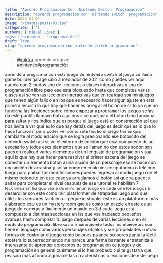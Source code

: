 ```yaml
---
title: "Aprende Programacion Con  Nintendo Switch  Programacion"
description: "aprende programacion con  nintendo switch  programacion"
date: 2024-08-04
image: "/images/posts/03.jpg"
categories: ['']
authors: ['Miguel López']
tags: ['nintendo', 'programación']
draft: True
slug: "aprende-programacion-con-nintendo-switch-programacion"
---
```


<blockquote class="tiktok-embed" cite="{https://www.tiktok.com/@mkfnx/video/7141513582386154758}" data-video-id="7141513582386154758" style="max-width: 605px;min-width: 325px;" > <section> <a target="_blank" title="@mkfnx" href="https://www.tiktok.com/@mkfnx?refer=embed">@mkfnx</a> aprende program </section> <a title="nintendo" target="_blank" href="https://www.tiktok.com/tag/nintendo?refer=embed">#nintendo</a><a title="programación" target="_blank" href="https://www.tiktok.com/tag/programación?refer=embed">#programación</a> </blockquote> <script async src="https://www.tiktok.com/embed.js"></script>

aprende a programar con este juego de nintendo switch el juego se llama game builder garage salió a mediados de 2021 como puedes ver aquí cuenta con 2 modos uno de lecciones o clases interactivas y uno de programación libre pero ese está bloqueado hasta que completes varias clases así se ven las lecciones interactivas que en realidad son minijuegos que tienen algún fallo o en los que es necesario hacer algún ajuste en esta primera lección lo que hay que hacer es arreglar el botón de salto ya que no funciona las lecciones sobre cómo empezar a programar los juegos se las da este puntito llamado bob aquí nos dice que justo el botón b no funciona para saltar y nos indica que es porque el juego está en construcción así que nos invita a ver qué es lo que hay detrás del juego es decir qué es lo que lo hace funcionar para poder ver cómo está hecho el juego tienes que cambiarte al modo edición que se logra presionando ese botoncito del nintendo switch así se ve el entorno de edición que está compuesto de un escenario y todos esos elementos que se llaman no don estos nodon son pues en realidad varios elementos de un lenguaje de programación visual aquí lo que hay que hacer para resolver el primer escena del juego es conectar un elemento botón a una acción de un personaje eso se hace con una acción de arrastrar y soltar como en cualquier computadora o teléfono luego para probar tus modificaciones puedes regresar al modo juego con el mismo botoncito en este caso ya arreglamos el botón así que ya puedes saltar para completar el nivel después de ese tutorial se habilitan 7 lecciones en las que vas a desarrollar un juego en cada una los juegos a desarrollar son este como miniplataformer de atrapadas luego uno que utiliza los sensores también un pequeño shooter este es un plataformar más elaborado este es un mystery room que es como un puzzle eh este es un juego de carreras y finalmente un mundo en 3 d cada juego está compuesto a distintas secciones en las que vas haciendo pequeños avances hasta completar tu juego después de varias lecciones o en el modo de programación libre vas a ir conociendo todos los elementos que tiene el lenguaje como varios personajes objetos y sus propiedades u otras formas de controlar el juego como botones palanca sensores pantalla táctil etcétera lo superrecomiendo me parece una forma bastante entretenida e interesante de aprender conceptos de programación de juegos y de programación en general cuéntame si lo has probado o si te gustaría que revisara más a fondo alguna de las características o lecciones de este juego 
